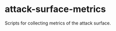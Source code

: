 attack-surface-metrics
======================

Scripts for collecting metrics of the attack surface.
